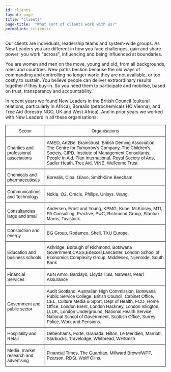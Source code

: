 ```yaml
---
id: clients
layout: page
title: "Clients"
page-title:  "What sort of clients work with us?"
permalink: /clients/
---
```


Our clients are individuals, leadership teams and system-wide groups. As New Leaders you are different in how you face challenges, gain and share power: you work "across", influencing and being influenced at boundaries.

 You are women and men on the move, young and old, from all backgrounds, roles and countries. New paths beckon because the old ways of commanding and controlling no longer work: they are not available, or too costly to sustain. You believe people can deliver extraordinary results together if they buy-in. So you need them to participate and mobilise, based on trust, transparency and accountability. 

In recent years we found New Leaders in the British Council (cultural relations, particularly in Africa), Borealis (petrochemicals HQ Vienna), and Tree Aid (forestry NGO, UK and West Africa). And in prior years we worked with New Leaders in all these organisations:

<table style="border-collapse:collapse;border-spacing:0"><tr><th style="font-family:Arial, sans-serif;font-size:14px;font-weight:normal;padding:10px 5px;border-style:solid;border-width:1px;overflow:hidden;word-break:normal">Sector</th><th style="font-family:Arial, sans-serif;font-size:14px;font-weight:normal;padding:10px 5px;border-style:solid;border-width:1px;overflow:hidden;word-break:normal">Organisations</th></tr><tr><td style="font-family:Arial, sans-serif;font-size:14px;padding:10px 5px;border-style:solid;border-width:1px;overflow:hidden;word-break:normal">Charities and professional associations</td><td style="font-family:Arial, sans-serif;font-size:14px;padding:10px 5px;border-style:solid;border-width:1px;overflow:hidden;word-break:normal">AMED, Art2Be, Brainstrust, British Deming Association, The Centre for Tomorrow’s Company, The Children's Society, CIPD, Institute of Management Consultants, People In Aid, Plan International, Royal Society of Arts, Sadler Heath, Tree Aid, VINE, Wellcome Trust.</td></tr><tr><td style="font-family:Arial, sans-serif;font-size:14px;padding:10px 5px;border-style:solid;border-width:1px;overflow:hidden;word-break:normal">Chemicals and pharmaceuticals</td><td style="font-family:Arial, sans-serif;font-size:14px;padding:10px 5px;border-style:solid;border-width:1px;overflow:hidden;word-break:normal">Borealis, Ciba, Glaxo, SmithKline Beecham.</td></tr><tr><td style="font-family:Arial, sans-serif;font-size:14px;padding:10px 5px;border-style:solid;border-width:1px;overflow:hidden;word-break:normal">Communications and Technology</td><td style="font-family:Arial, sans-serif;font-size:14px;padding:10px 5px;border-style:solid;border-width:1px;overflow:hidden;word-break:normal">Nokia, O2, Oracle, Philips, Unisys, Wang.</td></tr><tr><td style="font-family:Arial, sans-serif;font-size:14px;padding:10px 5px;border-style:solid;border-width:1px;overflow:hidden;word-break:normal">Consultancies large and small<br></td><td style="font-family:Arial, sans-serif;font-size:14px;padding:10px 5px;border-style:solid;border-width:1px;overflow:hidden;word-break:normal">Andersen, Ernst and Young, KPMG, Kube, McKinsey, MTI, PA Consulting, Practive, PwC, Richmond Group, Stanton Marris, Tavistock.</td></tr><tr><td style="font-family:Arial, sans-serif;font-size:14px;padding:10px 5px;border-style:solid;border-width:1px;overflow:hidden;word-break:normal">Constuction and energy</td><td style="font-family:Arial, sans-serif;font-size:14px;padding:10px 5px;border-style:solid;border-width:1px;overflow:hidden;word-break:normal">BG Group, Rodamco, Shell, TXU Europe.</td></tr><tr><td style="font-family:Arial, sans-serif;font-size:14px;padding:10px 5px;border-style:solid;border-width:1px;overflow:hidden;word-break:normal">Education and business schools</td><td style="font-family:Arial, sans-serif;font-size:14px;padding:10px 5px;border-style:solid;border-width:1px;overflow:hidden;word-break:normal">Ashridge, Borough of Richmond, Botswana Government,CASS,Edexcel,Lancaster, London School of Economics Complexity Group, Middlesex, Nijenrode, South Bank</td></tr><tr><td style="font-family:Arial, sans-serif;font-size:14px;padding:10px 5px;border-style:solid;border-width:1px;overflow:hidden;word-break:normal">Financial Services</td><td style="font-family:Arial, sans-serif;font-size:14px;padding:10px 5px;border-style:solid;border-width:1px;overflow:hidden;word-break:normal">ABN Amro, Barclays, Lloyds TSB, Natwest, Pearl Assurance</td></tr><tr><td style="font-family:Arial, sans-serif;font-size:14px;padding:10px 5px;border-style:solid;border-width:1px;overflow:hidden;word-break:normal">Government and public sector</td><td style="font-family:Arial, sans-serif;font-size:14px;padding:10px 5px;border-style:solid;border-width:1px;overflow:hidden;word-break:normal">Audit Scotland, Australian High Commission, Botswana Public Service College, British Council, Cabinet Office, CEL, Culture Media &amp; Sport, Dept of Health, FCO, Home Office, London Brent, London Hackney, London Islington, LLUK, London Underground, National Health Service, National School of Government, Scottish Office, Surrey Police, Work and Pensions.</td></tr><tr><td style="font-family:Arial, sans-serif;font-size:14px;padding:10px 5px;border-style:solid;border-width:1px;overflow:hidden;word-break:normal">Hospitality and Retail</td><td style="font-family:Arial, sans-serif;font-size:14px;padding:10px 5px;border-style:solid;border-width:1px;overflow:hidden;word-break:normal">Debenhams, Forte, Granada, Hilton, Le Meridien, Marriott, Starbucks, Travelodge, Whitbread, WHSmith</td></tr><tr><td style="font-family:Arial, sans-serif;font-size:14px;padding:10px 5px;border-style:solid;border-width:1px;overflow:hidden;word-break:normal">Media, market research and advertising</td><td style="font-family:Arial, sans-serif;font-size:14px;padding:10px 5px;border-style:solid;border-width:1px;overflow:hidden;word-break:normal">Financial Times, The Guardian, Millward Brown/WPP, Pearson, RDSi, Wolff Olins.</td></tr></table>

